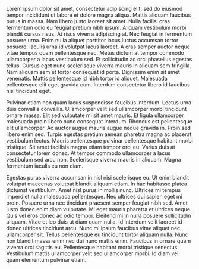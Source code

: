 Lorem ipsum dolor sit amet, consectetur adipiscing elit, sed do eiusmod tempor incididunt ut labore et dolore magna aliqua. Mattis aliquam faucibus purus in massa. Nam libero justo laoreet sit amet. Nulla facilisi cras fermentum odio eu feugiat pretium nibh ipsum. Aliquam vestibulum morbi blandit cursus risus. At risus viverra adipiscing at. Nec feugiat in fermentum posuere urna. Enim nulla aliquet porttitor lacus luctus accumsan tortor posuere. Iaculis urna id volutpat lacus laoreet. A cras semper auctor neque vitae tempus quam pellentesque nec. Metus dictum at tempor commodo ullamcorper a lacus vestibulum sed. Et sollicitudin ac orci phasellus egestas tellus. Cursus eget nunc scelerisque viverra mauris in aliquam sem fringilla. Nam aliquam sem et tortor consequat id porta. Dignissim enim sit amet venenatis. Mattis pellentesque id nibh tortor id aliquet. Malesuada pellentesque elit eget gravida cum. Interdum consectetur libero id faucibus nisl tincidunt eget.

Pulvinar etiam non quam lacus suspendisse faucibus interdum. Lectus urna duis convallis convallis. Ullamcorper velit sed ullamcorper morbi tincidunt ornare massa. Elit sed vulputate mi sit amet mauris. Et ligula ullamcorper malesuada proin libero nunc consequat interdum. Rhoncus est pellentesque elit ullamcorper. Ac auctor augue mauris augue neque gravida in. Proin sed libero enim sed. Turpis egestas pretium aenean pharetra magna ac placerat vestibulum lectus. Mauris pellentesque pulvinar pellentesque habitant morbi tristique. Sit amet facilisis magna etiam tempor orci eu. Varius duis at consectetur lorem donec. At tempor commodo ullamcorper a lacus vestibulum sed arcu non. Scelerisque viverra mauris in aliquam. Magna fermentum iaculis eu non diam.

Egestas purus viverra accumsan in nisl nisi scelerisque eu. Ut enim blandit volutpat maecenas volutpat blandit aliquam etiam. In hac habitasse platea dictumst vestibulum. Amet nisl purus in mollis nunc. Ultrices mi tempus imperdiet nulla malesuada pellentesque. Nec ultrices dui sapien eget mi proin. Posuere urna nec tincidunt praesent semper feugiat nibh sed. Amet justo donec enim diam vulputate. Mi eget mauris pharetra et ultrices neque. Quis vel eros donec ac odio tempor. Eleifend mi in nulla posuere sollicitudin aliquam. Vitae et leo duis ut diam quam nulla. Id interdum velit laoreet id donec ultrices tincidunt arcu. Nunc mi ipsum faucibus vitae aliquet nec ullamcorper sit. Tellus pellentesque eu tincidunt tortor aliquam nulla. Nunc non blandit massa enim nec dui nunc mattis enim. Faucibus in ornare quam viverra orci sagittis eu. Pellentesque habitant morbi tristique senectus. Vestibulum mattis ullamcorper velit sed ullamcorper morbi. Id diam vel quam elementum pulvinar etiam.
